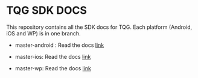# TQG SDK DOCS

This repository contains all the SDK docs for TQG. Each platform (Android, iOS and WP) is in one branch.

- master-android : Read the docs [link](http://tqg-android-sdk.readthedocs.org/)

- master-ios: Read the docs [link](http://tqg-ios-sdk.readthedocs.org/)

- master-wp: Read the docs [link](http://tqg-wp-sdk.readthedocs.org/)
